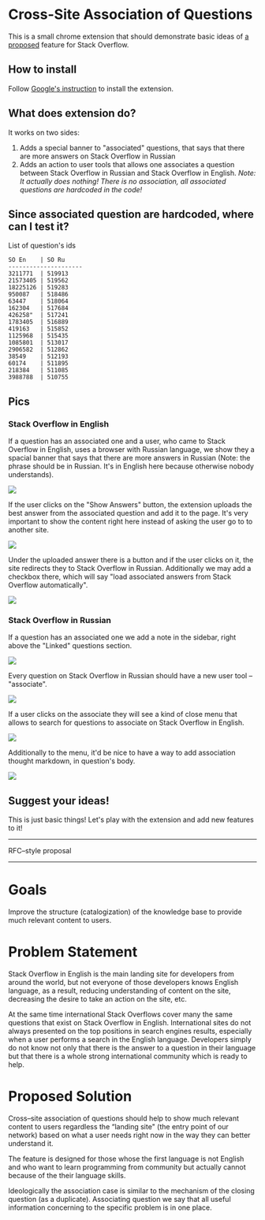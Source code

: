 # Cross-Site Association of Questions

This is a small chrome extension that should demonstrate basic ideas of [a proposed](http://meta.ru.stackoverflow.com/questions/2983/) feature for Stack Overflow.

## How to install

Follow [Google's instruction](https://developer.chrome.com/extensions/getstarted#unpacked) to install the extension.

## What does extension do?

It works on two sides:

 1. Adds a special banner to "associated" questions, that says that there are more answers on Stack Overflow in Russian
 2. Adds an action to user tools that allows one associates a question between Stack Overflow in Russian and Stack Overflow in English. _Note: It actually does nothing! There is no association, all associated questions are hardcoded in the code!_
 
## Since associated question are hardcoded, where can I test it?
 
 List of question's ids
 
    SO En    | SO Ru
    ---------------------
    3211771  | 519913
    21573405 | 519562 
    18225126 | 519283
    950087   | 518486
    63447    | 518064
    162304   | 517684
    426258"  | 517241
    1783405  | 516889
    419163   | 515852
    1125968  | 515435
    1085801  | 513017
    2906582  | 512862
    38549    | 512193
    60174    | 511895
    218384   | 511085
    3988788  | 510755
 
## Pics
 
### Stack Overflow in English
 
If a question has an associated one and a user, who came to Stack Overflow in English, uses a browser with Russian language, we show they a spacial banner that says that there are more answers in Russian (Note: the phrase should be in Russian. It's in English here because otherwise nobody understands). 
 
 ![](http://i.stack.imgur.com/vb8eC.png)
 
If the user clicks on the "Show Answers" button, the extension uploads the best answer from the associated question and add it to the page. It's very important to show the content right here instead of asking the user go to to another site.
 
 ![](http://i.stack.imgur.com/aZDCD.png)
 
Under the uploaded answer there is a button and if the user clicks on it, the site redirects they to Stack Overflow in Russian. Additionally we may add a checkbox there, which will say "load associated answers from Stack Overflow automatically".
 
 ![](http://i.stack.imgur.com/tsx8q.jpg)
 
 
### Stack Overflow in Russian
  
If a question has an associated one we add a note in the sidebar, right above the "Linked" questions section.

 ![](http://i.stack.imgur.com/Jl6Ax.jpg)
 
Every question on Stack Overflow in Russian should have a new user tool – "associate".

![](http://i.stack.imgur.com/bNwTf.jpg)

If a user clicks on the associate they will see a kind of close menu that allows to search for questions to associate on Stack Overflow in English.

![](http://i.stack.imgur.com/JDmWR.png)

Additionally to the menu, it'd be nice to have a way to add association thought markdown, in question's body.

![](http://i.stack.imgur.com/LoOWy.jpg)


## Suggest your ideas! 
 
This is just basic things! Let's play with the extension and add new features to it!


---

RFC–style proposal

---

# Goals
Improve the structure (catalogization) of the knowledge base to provide much relevant content to users.


# Problem Statement

Stack Overflow in English is the main landing site for developers from around the world, but not everyone of those developers knows English language, as a result, reducing understanding of content on the site, decreasing the desire to take an action on the site, etc.

At the same time international Stack Overflows cover many the same questions that exist on Stack Overflow in English. International sites do not always presented on the top positions in search engines results, especially when a user performs a search in the English language. Developers simply do not know not only that there is the answer to a question in their language but that there is a whole strong international community which is ready to help.

# Proposed Solution

Cross–site association of questions should help to show much relevant content to users regardless the “landing site" (the entry point of our network) based on what a user needs right now in the way they can better understand it.

The feature is designed for those whose the first language is not English and who want to learn programming from community but actually cannot because of the their language skills.

Ideologically the association case is similar to the mechanism of the closing question (as a duplicate). Associating question we say that all useful information concerning to the specific problem is in one place.



